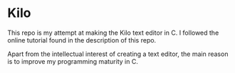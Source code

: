 # Kilo

This repo is my attempt at making the Kilo text editor in C.
I followed the online tutorial found in the description of this repo.

Apart from the intellectual interest of creating a text editor, the
main reason is to improve my programming maturity in C.
